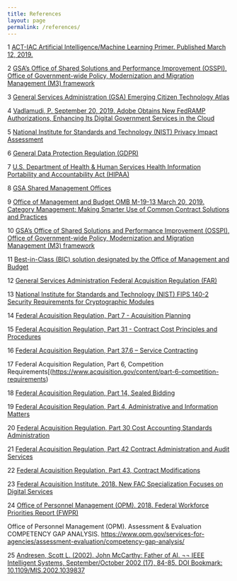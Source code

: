 ```yaml
---
title: References
layout: page
permalink: /references/
---
```


1 [ACT-IAC Artificial Intelligence/Machine Learning Primer. Published March 12, 2019. ](https://www.actiac.org/act-iac-white-paper-artificial-intelligence-machine-learning-primer)

2 [GSA’s Office of Shared Solutions and Performance Improvement (OSSPI), Office of Government-wide Policy, Modernization and Migration Management (M3) framework](https://ussm.gsa.gov/m3/)

3 [General Services Administration (GSA) Emerging Citizen Technology Atlas](https://emerging.digital.gov/)

4 [Vadlamudi, P. September 20, 2019. Adobe Obtains New FedRAMP Authorizations, Enhancing Its Digital Government Services in the Cloud](https://theblog.adobe.com/adobe-obtains-new-fedramp-authorizations-enhancing-its-digital-government-services-in-the-cloud/)

5 [National Institute for Standards and Technology (NIST) Privacy Impact Assessment](https://www.nist.gov/system/files/documents/2017/05/09/NIST-TIP-PIA-Consolidated.pdf)

6 [General Data Protection Regulation (GDPR)](https://gdpr-info.eu/)

7 [U.S. Department of Health & Human Services Health Information Portability and Accountability Act (HIPAA)](https://www.hhs.gov/hipaa/index.html)

8 [GSA Shared Management Offices](https://www.gsa.gov/shared-services/shared-services-qsmo)

9 [Office of Management and Budget OMB M-19-13 March 20, 2019. Category Management: Making Smarter Use of Common Contract Solutions and Practices](https://www.whitehouse.gov/wp-content/uploads/2019/03/M-19-13.pdf)

10 [GSA’s Office of Shared Solutions and Performance Improvement (OSSPI), Office of Government-wide Policy, Modernization and Migration Management (M3) framework](https://ussm.gsa.gov/m3/)

11 [Best-in-Class (BIC) solution designated by the Office of Management and Budget](https://www.gsa.gov/buying-selling/category-management/bestinclass)

12 [General Services Administration Federal Acquisition Regulation (FAR)](https://www.acquisition.gov/)

13 [National Institute for Standards and Technology (NIST) FIPS 140-2 Security Requirements for Cryptographic Modules](https://csrc.nist.gov/publications/detail/fips/140/2/final)

14 [Federal Acquisition Regulation, Part 7 - Acquisition Planning](https://www.acquisition.gov/content/part-7-acquisition-planning)

15 [Federal Acquisition Regulation, Part 31 - Contract Cost Principles and Procedures](https://www.acquisition.gov/content/part-31-contract-cost-principles-and-procedures)

16 [Federal Acquisition Regulation, Part 37.6 – Service Contracting](https://www.acquisition.gov/content/part-37-service-contracting#i1077388)

17 Federal Acquisition Regulation, Part 6, Competition Requirements[(https://www.acquisition.gov/content/part-6-competition-requirements)

18 [Federal Acquisition Regulation, Part 14, Sealed Bidding](https://www.acquisition.gov/content/part-14-sealed-bidding)

19 [Federal Acquisition Regulation, Part 4, Administrative and Information Matters](https://www.acquisition.gov/content/part-4-administrative-and-information-matters)

20 [Federal Acquisition Regulation, Part 30 Cost Accounting Standards Administration](https://www.acquisition.gov/content/part-30-cost-accounting-standards-administration)

21 [Federal Acquisition Regulation, Part 42 Contract Administration and Audit Services](https://www.acquisition.gov/content/part-42-contract-administration-and-audit-services)

22 [Federal Acquisition Regulation, Part 43, Contract Modifications](https://www.acquisition.gov/content/part-43-contract-modifications)

23 [Federal Acquisition Institute. 2018. New FAC Specialization Focuses on Digital Services](https://www.fai.gov/announcements/new-fac-specialization-focuses-digital-services)

24 [Office of Personnel Management (OPM). 2018. Federal Workforce Priorities Report (FWPR)](https://www.opm.gov/policy-data-oversight/human-capital-management/federal-workforce-priorities-report/2018-federal-workforce-priorities-report.pdf)

Office of Personnel Management (OPM). Assessment & Evaluation COMPETENCY GAP ANALYSIS. https://www.opm.gov/services-for-agencies/assessment-evaluation/competency-gap-analysis/

25 [Andresen, Scott L.  (2002). John McCarthy: Father of AI. ¬¬ IEEE Intelligent Systems, September/October 2002 (17), 84-85. DOI Bookmark: 10.1109/MIS.2002.1039837](https://www.computer.org/csdl/magazine/ex/2002/05/x5084/13rRUxE04ph)
